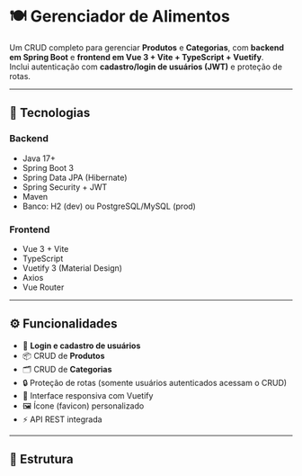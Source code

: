 # 🍽️ Gerenciador de Alimentos

Um CRUD completo para gerenciar **Produtos** e **Categorias**, com **backend em Spring Boot** e **frontend em Vue 3 + Vite + TypeScript + Vuetify**.  
Inclui autenticação com **cadastro/login de usuários (JWT)** e proteção de rotas.

---

## 🚀 Tecnologias

### Backend
- Java 17+
- Spring Boot 3
- Spring Data JPA (Hibernate)
- Spring Security + JWT
- Maven
- Banco: H2 (dev) ou PostgreSQL/MySQL (prod)

### Frontend
- Vue 3 + Vite
- TypeScript
- Vuetify 3 (Material Design)
- Axios
- Vue Router

---

## ⚙️ Funcionalidades
- 🔑 **Login e cadastro de usuários**
- 📦 CRUD de **Produtos**
- 🗂️ CRUD de **Categorias**
- 🔒 Proteção de rotas (somente usuários autenticados acessam o CRUD)
- 🎨 Interface responsiva com Vuetify
- 🖼️ Ícone (favicon) personalizado
- ⚡ API REST integrada

---

## 📂 Estrutura

